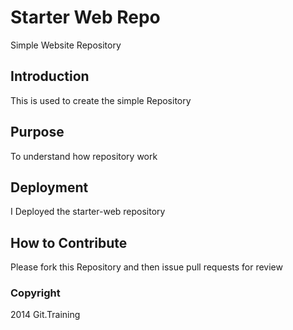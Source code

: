 # Starter Web Repo

Simple Website Repository

## Introduction

This is used to create the simple Repository

## Purpose

To understand how repository work

## Deployment

I Deployed the starter-web repository

## How to Contribute
Please fork this Repository and then issue pull requests for review

### Copyright

2014 Git.Training
